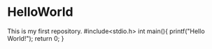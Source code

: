 # HelloWorld
This is my first repository.
#include<stdio.h>
int main(){
  printf("Hello World!");
  return 0;
}
